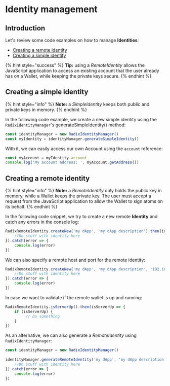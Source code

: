 # Identity management

## Introduction <a id="manage-identities"></a>

Let's review some code examples on how to manage **Identities**:

* ​[Creating a remote identity](https://docs.radixdlt.com/alpha/developer/javascript-client-library-guide/code-examples#creating-a-remote-identity)​
* ​[Creating a simple identity](https://docs.radixdlt.com/alpha/developer/javascript-client-library-guide/code-examples#creating-a-simple-identity)​

{% hint style="success" %}
**Tip:** using a _RemoteIdentity_ allows the JavaScript application to access an existing account that the user already has on a Wallet, while keeping the private keys secure.
{% endhint %}

## Creating a simple identity

{% hint style="info" %}
**Note:** a _SimpleIdentity_ keeps both public and private keys in memory.
{% endhint %}

In the following code example, we create a new simple identity using the `RadixIdentityManager`'s generateSimpleIdentity\(\) method:

```javascript
const identityManager = new RadixIdentityManager()
const myIdentity = identityManager.generateSimpleIdentity()  
```

With it, we can easily access our own Account using the `account` reference:

```javascript
const myAccount = myIdentity.account​ ​ 
console.log('My account address: ', myAccount.getAddress())
```

## Creating a remote identity

{% hint style="info" %}
**Note:** a _RemoteIdentity_ only holds the public key in memory, while a Wallet keeps the private key. The user must accept a request from the JavaScript application to allow the Wallet to sign atoms on its behalf.
{% endhint %}

In the following code snippet, we try to create a new remote **Identity** and catch any errors in the console log:

```javascript
RadixRemoteIdentity.createNew('my dApp', 'my dApp description').then(identity => {
    //Do stuff with identity here
}).catch(error => {
    console.log(error)
})
```

We can also specify a remote host and port for the remote identity:

```javascript
RadixRemoteIdentity.createNew('my dApp', 'my dApp description', '192.168.0.123', '53433').then(identity => {
    //Do stuff with identity here
}).catch(error => {
    console.log(error)
})
```

In case we want to validate if the remote wallet is up and running:

```javascript
RadixRemoteIdentity.isServerUp().then(isServerUp => {
    if (isServerUp) {
         // Do something
    }
})
```

As an alternative, we can also generate a _RemoteIdentity_ using `RadixIdentityManager`:

```javascript
const identityManager = new RadixIdentityManager()
​
identityManager.generateRemoteIdentity('my dApp', 'my dApp description').then(identity => {
    //Do stuff with identity here
}).catch(error => {
    console.log(error)
})
```


